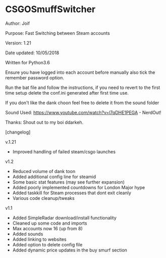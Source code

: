 # CSGOSmuffSwitcher

Author: Joif

Purpose: Fast Switching between Steam accounts

Version: 1.21

Date updated: 10/05/2018

Written for Python3.6 

Ensure you have logged into each account before manually also tick the remember password option.

Run the bat file and follow the instructions, if you need to revert to the first time setup delete the conf.ini generated after first time use.

If you don't like the dank choon feel free to delete it from the sound folder

Sound Used: https://www.youtube.com/watch?v=l7qDHE1PEGA - NerdOut!

Thanks: Shout out to my boi ddarkeh.

[changelog]

v.1.21
- Improved handling of failed steam/csgo launches

v1.2
- Reduced volume of dank toon
- Added additional config line for steamid
- Some basic stat features (may see further expansion)
- Added poorly implemented countdowns for London Major hype
- Added taskkill for Steam processes that dont exit cleanly
- Various code cleanup/tweaks

v1.1

- Added SimpleRadar download/install functionality
- Cleaned up some code and imports
- Max accounts now 16 (up from 8)
- Added sounds
- Added linking to websites
- Added option to delete config file
- Added dynamic price updates in the buy smurf section
